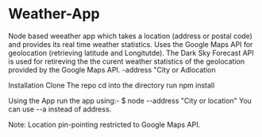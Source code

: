 # Weather-App
Node based weeather app which takes a location (address or postal code) and provides its real time weather statistics.
Uses the Google Maps API for geolocation (retrieving latitude and Longitutde).
The Dark Sky Forecast API is used for retireving the the curent weather statistics of the geolocation provided by the Google Maps API. -address "City or Adlocation

Installation
Clone The repo
cd into the directory
run npm install

Using the App
run the app using:- 
$ node --address "City or location"
You can use --a instead of address.

Note: Location pin-pointing restricted to Google Maps API. 
